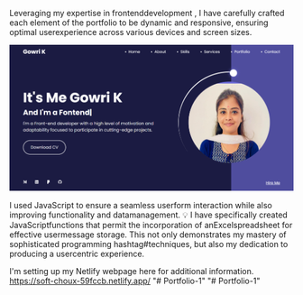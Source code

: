 

<p>Leveraging my expertise in frontenddevelopment , I have carefully crafted each element of the  portfolio to be dynamic and responsive, ensuring optimal userexperience across various devices and  screen sizes.</p>
 <img src="images/port.png" alt="" >
<p>I used  JavaScript to ensure a seamless  userform interaction while also improving functionality and datamanagement. 
💡 I have specifically created  JavaScriptfunctions that permit the incorporation of anExcelspreadsheet for effective  usermessage  storage. This not only demonstrates my mastery of sophisticated  programming hashtag#techniques, but also my dedication to producing a usercentric experience.</p>

I'm setting up my  Netlify  webpage here for  additional information.
https://soft-choux-59fccb.netlify.app/
"# Portfolio-1" 
"# Portfolio-1" 
